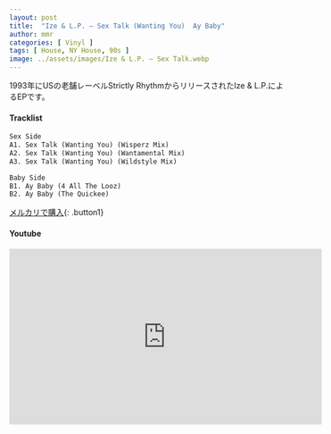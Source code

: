 ```yaml
---
layout: post
title:  "Ize & L.P. – Sex Talk (Wanting You)  Ay Baby"
author: mmr
categories: [ Vinyl ]
tags: [ House, NY House, 90s ]
image: ../assets/images/Ize & L.P. – Sex Talk.webp
---
```


1993年にUSの老舗レーベルStrictly RhythmからリリースされたIze & L.P.によるEPです。

#### Tracklist
```md
Sex Side
A1. Sex Talk (Wanting You) (Wisperz Mix)
A2. Sex Talk (Wanting You) (Wantamental Mix)
A3. Sex Talk (Wanting You) (Wildstyle Mix)

Baby Side
B1. Ay Baby (4 All The Looz)
B2. Ay Baby (The Quickee)
```

[メルカリで購入](https://jp.mercari.com/item/m60274287977?afid=6142608987){: .button1}

#### Youtube 
<iframe width="560" height="315" src="https://www.youtube.com/embed/9MnSBU_SSW4?si=RX5CealyQ10f8jp1" title="YouTube video player" frameborder="0" allow="accelerometer; autoplay; clipboard-write; encrypted-media; gyroscope; picture-in-picture; web-share" referrerpolicy="strict-origin-when-cross-origin" allowfullscreen></iframe>